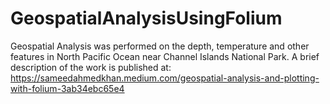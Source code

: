 # GeospatialAnalysisUsingFolium
Geospatial Analysis was performed on the depth, temperature and other features in North Pacific Ocean near Channel Islands National Park.
A brief description of the work is published at: https://sameedahmedkhan.medium.com/geospatial-analysis-and-plotting-with-folium-3ab34ebc65e4
